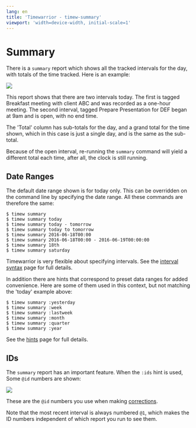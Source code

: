 ```yaml
---
lang: en
title: 'Timewarrior - timew-summary'
viewport: 'width=device-width, initial-scale=1'
---
```


# Summary

There is a `summary` report which shows all the tracked intervals for the day, with totals of the time tracked.
Here is an example:

![](../../images/summary1.png)

This report shows that there are two intervals today.
The first is tagged Breakfast meeting with client ABC and was recorded as a one-hour meeting.
The second interval, tagged Prepare Presentation for DEF began at 9am and is open, with no end time.

The \'Total\' column has sub-totals for the day, and a grand total for the time shown, which in this case is just a single day, and is the same as the sub-total.

Because of the open interval, re-running the `summary` command will yield a different total each time, after all, the clock is still running.

## Date Ranges

The default date range shown is for today only.
This can be overridden on the command line by specifying the date range.
All these commands are therefore the same:

```
$ timew summary
$ timew summary today
$ timew summary today - tomorrow
$ timew summary today to tomorrow
$ timew summary 2016-06-18T00:00
$ timew summary 2016-06-18T00:00 - 2016-06-19T00:00:00
$ timew summary 18th
$ timew summary saturday
```

Timewarrior is very flexible about specifying intervals.
See the [interval syntax](../interval/) page for full details.

In addition there are hints that correspond to preset data ranges for added convenience.
Here are some of them used in this context, but not matching the \'today\' example above:

```
$ timew summary :yesterday
$ timew summary :week
$ timew summary :lastweek
$ timew summary :month
$ timew summary :quarter
$ timew summary :year
```

See the [hints](../hints/) page for full details.

## IDs

The `summary` report has an important feature.
When the `:ids` hint is used, Some `@id` numbers are shown:

![](../../images/summary2.png)

These are the `@id` numbers you use when making [corrections](../corrections/).

Note that the most recent interval is always numbered `@1`, which makes the ID numbers independent of which report you run to see them.
